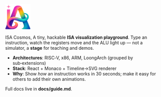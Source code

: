 <img src="favicon.png" width="80" height="80" style="text-align:center"  alt="favicon" />

ISA Cosmos, A tiny, hackable **ISA visualization playground**. Type an instruction, watch the registers move and the ALU light up — not a simulator, a **stage** for teaching and demos.

- **Architectures**: RISC‑V, x86, ARM, LoongArch (grouped by sub‑extensions)
- **Stack**: React + Monaco + Timeline→SVG renderer
- **Why**: Show *how* an instruction works in 30 seconds; make it easy for others to add their own animations.

Full docs live in **docs/guide.md**.

